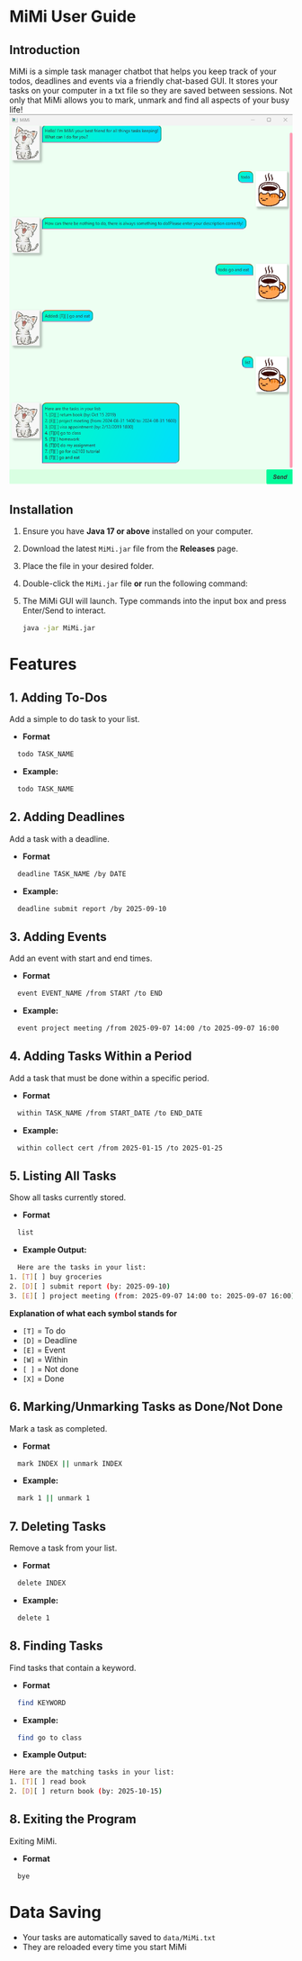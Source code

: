 # MiMi User Guide
## Introduction
MiMi is a simple task manager chatbot that helps you keep track of your todos, deadlines and events via a friendly chat-based GUI.
It stores your tasks on your computer in a txt file so they are saved between sessions.
Not only that MiMi allows you to mark, unmark and find all aspects of your busy life!
![MiMi Screenshot](Ui.png)
## Installation
1. Ensure you have **Java 17 or above** installed on your computer.
2. Download the latest `MiMi.jar` file from the **Releases** page.
3. Place the file in your desired folder.
4. Double-click the `MiMi.jar` file **or** run the following command:
5. The MiMi GUI will launch. Type commands into the input box and press Enter/Send to interact.

   ```bash
   java -jar MiMi.jar
   ```

# Features
## 1. Adding To-Dos
Add a simple to do task to your list.
- **Format**
 ```bash
   todo TASK_NAME
 ```
- **Example:**
 ```bash
   todo TASK_NAME
```

## 2. Adding Deadlines
Add a task with a deadline.
- **Format**
 ```bash
   deadline TASK_NAME /by DATE
 ```
- **Example:**
 ```bash
   deadline submit report /by 2025-09-10
```

## 3. Adding Events
Add an event with start and end times.
- **Format**
 ```bash
   event EVENT_NAME /from START /to END
 ```
- **Example:**
 ```bash
   event project meeting /from 2025-09-07 14:00 /to 2025-09-07 16:00
```

## 4. Adding Tasks Within a Period
Add a task that must be done within a specific period.
- **Format**
 ```bash
   within TASK_NAME /from START_DATE /to END_DATE
 ```
- **Example:**
 ```bash
   within collect cert /from 2025-01-15 /to 2025-01-25
```

## 5. Listing All Tasks
Show all tasks currently stored.
- **Format**
 ```bash
   list
 ```
- **Example Output:**
 ```bash
   Here are the tasks in your list:
1. [T][ ] buy groceries
2. [D][ ] submit report (by: 2025-09-10)
3. [E][ ] project meeting (from: 2025-09-07 14:00 to: 2025-09-07 16:00)
```
**Explanation of what each symbol stands for**
- `[T]` = To do
- `[D]` = Deadline
- `[E]` = Event
- `[W]` = Within
- `[ ]` = Not done
- `[X]` = Done

## 6. Marking/Unmarking Tasks as Done/Not Done
Mark a task as completed.
- **Format**
 ```bash
   mark INDEX || unmark INDEX
 ```
- **Example:**
 ```bash
   mark 1 || unmark 1
```

## 7. Deleting Tasks
Remove a task from your list.
- **Format**
 ```bash
   delete INDEX
 ```
- **Example:**
 ```bash
   delete 1
```

## 8. Finding Tasks
Find tasks that contain a keyword.
- **Format**
 ```bash
   find KEYWORD
 ```
- **Example:**
 ```bash
   find go to class
```
- **Example Output:**
 ```bash
Here are the matching tasks in your list:
1. [T][ ] read book
2. [D][ ] return book (by: 2025-10-15)
```

## 8. Exiting the Program
Exiting MiMi.
- **Format**
 ```bash
   bye
 ```
# Data Saving
- Your tasks are automatically saved to `data/MiMi.txt`
- They are reloaded every time you start MiMi